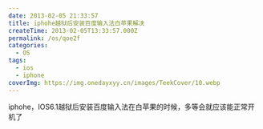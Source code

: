```yaml
---
date: 2013-02-05 21:33:57
title: iphohe越狱后安装百度输入法白苹果解决
createTime: 2013-02-05T13:33:57.000Z
permalink: /os/qoe2f
categories:
  - OS
tags:
  - ios
  - iphone
coverImg: https://img.onedayxyy.cn/images/TeekCover/10.webp
---
```


iphohe，IOS6.1越狱后安装百度输入法在白苹果的时候，多等会就应该能正常开机了
